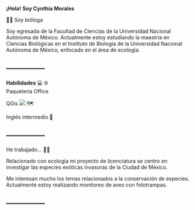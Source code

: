 **¡Hola!**  **Soy Cynthia Morales**  

🦉🌳 Soy bióloga

Soy egresada de la Facultad de Ciencias de la Universidad Nacional Autónoma de México. 
Actualmente estoy estudiando la maestría en Ciencias Biológicas en el Instituto de Biología de la Universidad Nacional Autónoma de México, enfocado en el área de ecología.

## —————

**Habilidades** 💻 🌐\
Paqueteria Office

QGis ![](https://share.google/images/WzdHOYz3Ng5BqFaOI) 🗺️

Inglés intermedio 📖

## —————

He trabajado... 🧑‍💼

Relacionado con ecología mi proyecto de licenciatura se centro en investigar las especies exóticas invasoras de la Ciudad de México.

Me interesan mucho los temas relacionados a la conservación de especies. Actualmente estoy realizando monitoreo de aves con fototrampas.

## —————



<!--
**cynthiamorales-max/cynthiamorales-max** is a ✨ _special_ ✨ repository because its `README.md` (this file) appears on your GitHub profile.

Here are some ideas to get you started:

- 🔭 I’m currently working on ...
- 🌱 I’m currently learning ...
- 👯 I’m looking to collaborate on ...
- 🤔 I’m looking for help with ...
- 💬 Ask me about ...
- 📫 How to reach me: ...
- 😄 Pronouns: ...
- ⚡ Fun fact: ...
-->
